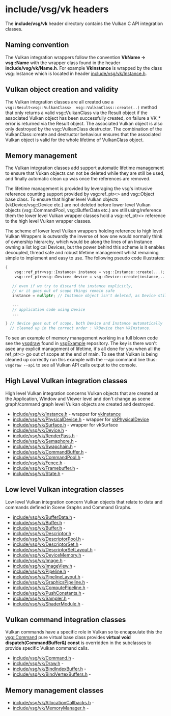 # include/vsg/vk headers
The **include/vsg/vk** header directory contains the Vulkan C API integration classes.

## Naming convention
The Vulkan integration wrappers follow the convention **VkName -> vsg::Name** with the wrapper class found in the header **include/vsg/vk/Name.h**. For example **VkInstance** is wrapped by the class vsg::Instance which is located in header [include/vsg/vk/Instance.h](Instance.h).

## Vulkan object creation and validity
The Vulkan integration classes are all created use a ```vsg::Result<vsg::VulkanClass>  vsg::VulkanClass::create(..)``` method that only returns a valid vsg::VulkanClass via the Result object if the associated Vulkan object has been successfully created, on failure a VK_* error is returned via the Result object. The associated Vulkan object is also only destroyed by the vsg::VulkanClass destructor.  The combination of the VulkanClass::create and destructor behaviour ensures that the associated Vulkan object is valid for the whole lifetime of VulkanClass object.

## Memory management
The Vulkan integration classes add support automatic lifetime management to ensure that Vukan objects can not be deleted while they are still be used, and finally automatic clean up was once the references are removed.

The lifetime management is provided by leveraging the vsg's intrusive reference counting support provided by vsg::ref_ptr<> and vsg::Object base class. To ensure that higher level Vulkan objects (vkDevice/vsg::Device etc.) are not deleted before lower level Vulkan objects (vsg::CommandPool, vsg::BufferData etc.) are still using/reference them the lower level Vulkan wrapper classes hold a vsg::ref_ptr<> reference to the high level Vulkan wrapper classes.

The scheme of lower level Vulkan wrappers holding reference to high level Vulkan Wrappers is outwardly the inverse of how one would normally think of ownership hierarchy, which would be along the lines of an Instance owning a list logical Devices, but the power behind this scheme is it enables decoupled, thread safe and robust lifetime management whilst remaining simple to implement and easy to use. The following pseudo code illustrates:

```c++
{
    vsg::ref_ptr<vsg::Instance> instance = vsg::Instance::create(...);
    vsg::ref_ptr<vsg::Device> device = vsg::Device::create(instance,...); // device holds a ref_ptr<> to instance

   // even if we try to discard the instance explicitly,
   // or it goes out of scope things remain safe
   instance = nullptr; // Instance object isn't deleted, as Device still needs it

   ...
   // application code using Device
   ...

} // device goes out of scope, both Device and Instance automatically
  // cleaned up in the correct order : VkDevice then VkInstance.
```

To see an example of memory management working in a full blown code see the [vsgdraw](https://github.com/vsg-dev/vsgExamples/tree/master/examples_vsg/vsgdraw) found in [vsgExample](https://github.com/vsg-dev/vsgExamples) repository. The key is there won't asee any explicit management of lifetime, it's all done for you when all the ref_ptr<> go out of scope at the end of main. To see that Vulkan is being cleaned up correctly run this example with the --api command line thus: ```vsgdraw --api``` to see all Vulkan API calls output to the console.

## High Level Vulkan integration classes

High level Vulkan integration concerns Vulkan objects that are created at the Application, Window and Viewer level and don't change as scene graph/command graph level Vulkan objects are created and destroyed.

* [include/vsg/vk/Instance.h](Instance.h) - wrapper for [vkInstance](https://www.khronos.org/registry/vulkan/specs/1.1-extensions/man/html/VkInstance.html)
* [include/vsg/vk/PhysicalDevice.h](PhysicalDevice.h) - wrapper for [vkPhysicalDevice](https://www.khronos.org/registry/vulkan/specs/1.1-extensions/man/html/VkPhysicalDevice.html)
* [include/vsg/vk/Surface.h](Surface.h) - wrapper for vkSurface
* [include/vsg/vk/Device.h](Device.h) -
* [include/vsg/vk/RenderPass.h](RenderPass.h) -
* [include/vsg/vk/Semaphore.h](Semaphore.h) -
* [include/vsg/vk/Swapchain.h](Swapchain.h) -
* [include/vsg/vk/CommandBuffer.h](CommandBuffer.h) -
* [include/vsg/vk/CommandPool.h](CommandPool.h) -
* [include/vsg/vk/Fence.h](Fence.h) -
* [include/vsg/vk/Framebuffer.h](Framebuffer.h) -
* [include/vsg/vk/State.h](State.h) -

## Low level Vulkan integration classes

Low level Vulkan integration concern Vulkan objects that relate to data and commands defined in Scene Graphs and Command Graphs.

* [include/vsg/vk/BufferData.h](BufferData.h) -
* [include/vsg/vk/Buffer.h](Buffer.h) -
* [include/vsg/vk/Buffer.h](Buffer.h) -
* [include/vsg/vk/Descriptor.h](Descriptor.h) -
* [include/vsg/vk/DescriptorPool.h](DescriptorPool.h) -
* [include/vsg/vk/DescriptorSet.h](DescriptorSet.h) -
* [include/vsg/vk/DescriptorSetLayout.h](DescriptorSetLayout.h) -
* [include/vsg/vk/DeviceMemory.h](DeviceMemory.h) -
* [include/vsg/vk/Image.h](Image.h) -
* [include/vsg/vk/ImageView.h](ImageView.h) -
* [include/vsg/vk/Pipeline.h](Pipeline.h) -
* [include/vsg/vk/PipelineLayout.h](PipelineLayout.h) -
* [include/vsg/vk/GraphicsPipeline.h](GraphicsPipeline.h) -
* [include/vsg/vk/ComputePipeline.h](ComputePipeline.h) -
* [include/vsg/vk/PushConstants.h](PushConstants.h) -
* [include/vsg/vk/Sampler.h](Sampler.h) -
* [include/vsg/vk/ShaderModule.h](ShaderModule.h) -

## Vulkan command integration classes

Vulkan commands have a specific role in Vulkan so to encapsulate this the [vsg::Command](Commnd.h) pure virtual base class provides **virtual void dispatch(CommandBuffer&) const** is overridden in the subclasses to provide specific Vulkan command calls.

* [include/vsg/vk/Command.h](Command.h) -
* [include/vsg/vk/Draw.h](Draw.h) -
* [include/vsg/vk/BindIndexBuffer.h](BindIndexBuffer.h) -
* [include/vsg/vk/BindVertexBuffers.h](BindVertexBuffers.h) -

## Memory management classes

* [include/vsg/vk/AllocationCallbacks.h](AllocationCallbacks.h) -
* [include/vsg/vk/MemoryManager.h](MemoryManager.h) -
